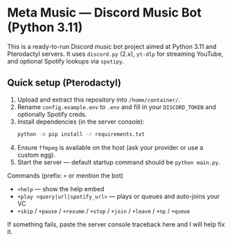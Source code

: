 # Meta Music — Discord Music Bot (Python 3.11)

This is a ready-to-run Discord music bot project aimed at Python 3.11 and Pterodactyl servers.
It uses `discord.py` (2.x), `yt-dlp` for streaming YouTube, and optional Spotify lookups via `spotipy`.

## Quick setup (Pterodactyl)
1. Upload and extract this repository into `/home/container/`.
2. Rename `config.example.env` to `.env` and fill in your `DISCORD_TOKEN` and optionally Spotify creds.
3. Install dependencies (in the server console):
   ```bash
   python -m pip install -r requirements.txt
   ```
4. Ensure `ffmpeg` is available on the host (ask your provider or use a custom egg).
5. Start the server — default startup command should be `python main.py`.

Commands (prefix: `+` or mention the bot)
- `+help` — show the help embed
- `+play <query|url|spotify_url>` — plays or queues and auto-joins your VC
- `+skip` / `+pause` / `+resume` / `+stop` / `+join` / `+leave` / `+np` / `+queue`

If something fails, paste the server console traceback here and I will help fix it.
